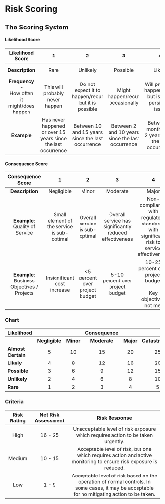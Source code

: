 # Risk Scoring

## The Scoring System

#### Likelihood Score

| Likelihood Score 	| 1 	| 2 		| 3 		| 4 	 | 5 			  |
|:-----------------:|:-----:|:---------:|:---------:|:------:|:--------------:|
| **Description** 	| Rare	| Unlikely	| Possible	| Likely | Almost Certain |
|**Frequency** - <br/>How often it might/does happen | This will probably never happen | Do not expect it to happen/recur but it is possible | Might happen/recur occasionally | Will probably happen/recur but is not a persisting issue | Will undoubtedly happen/recur, possibly frequently |
|**Example** 		| Has never happened or over 15 years since the last occurrence | Between 10 and 15 years since the last occurrence | Between 2 and 10 years since the last occurrence | Between 6 months and 2 years since the last occurrence | Regularly or less than 6 months since the last occurrence |

#### Consequence Score

| Consequence Score | 1 		 | 2 	 | 3 		| 4 	| 5 		   |
|:-----------------:|:----------:|:-----:|:--------:|:-----:|:------------:|
| **Description** 	| Negligible | Minor | Moderate	| Major | Catastrophic |
| **Example**: <br/>Quality of Service | Small element of the service is sub-optimal | Overall service is sub-optimal | Overall service has significantly reduced effectiveness | Non-compliance with regulatory standards with significant risk to service effectiveness | Incident leading to totally unacceptable level of service or major disruptions |
| **Example**: <br/>Business Objectives / Projects | Insignificant cost increase | <5 percent over project budget | 5-10 percent over project budget | 10-25 percent over project budget <br/><br/>Key objectives not met | >25 percent over project budget <br/><br/>Key objectives not met |


### Chart

| Likelihood		|  				| 			|  Consequence	|			|					|
|:------------------|:-------------:|:---------:|:-------------:|:---------:|:-----------------:|
| 					|**Negligible**	| **Minor**	| **Moderate**	| **Major**	| **Catastrophic**	|
|**Almost Certain**	| 5 			| 10 		| 15 			| 20 		| 25 				|
|**Likely**    		| 4 			| 8  		| 12 			| 16 		| 20 				|
|**Possible**  		| 3 			| 6  		| 9  			| 12 		| 15 				|
|**Unlikely**		| 2 			| 4  		| 6  			| 8  		| 10 				|
|**Rare**    		| 1 			| 2  		| 3  			| 4  		| 5  				|

### Criteria

| Risk Rating	| Net Risk Assessment	| Risk Response	|
|:-------------:|:---------------------:|:-------------:|
| High		| 16 - 25	| Unacceptable level of risk exposure which requires action to be taken urgently. |
| Medium	| 10 - 15	| Acceptable level of risk, but one which requires action and active monitoring to ensure risk exposure is reduced. |
| Low 		| 1 - 9		| Acceptable level of risk based on the operation of normal controls. In some cases, it may be acceptable for no mitigating action to be taken. |


